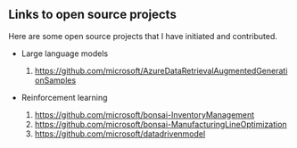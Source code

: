 ## Links to open source projects 
Here are some open source projects that I have initiated and contributed. 
 
- Large language models 

    1) https://github.com/microsoft/AzureDataRetrievalAugmentedGenerationSamples
    
- Reinforcement learning 

    1) https://github.com/microsoft/bonsai-InventoryManagement
    2) https://github.com/microsoft/bonsai-ManufacturingLineOptimization
    3) https://github.com/microsoft/datadrivenmodel


